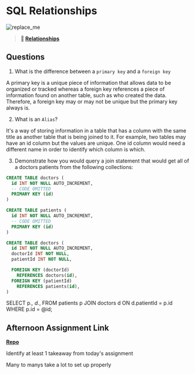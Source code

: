 # SQL Relationships

![replace_me](https://codeworks.blob.core.windows.net/public/assets/img/illustrations/placeholder.svg)

> **📖 [Relationships](https://codeworksacademy.com/fs-student-guide/resources/wk11/02-MySQL-Relationships)**

## Questions

1. What is the difference between a `primary key` and a `foreign key`

A primary key is a unique piece of information that allows data to be organized or tracked whereas a foreign key references a piece of information found on another table, such as who created the data. Therefore, a foreign key may or may not be unique but the primary key always is.

2. What is an `Alias`?

It's a way of storing information in a table that has a column with the same title as another table that is being joined to it. For example, two tables may have an id column but the values are unique. One id column would need a different name in order to identify which column is which.

3. Demonstrate how you would query a join statement that would get all of a doctors patients from the following collections:

```SQL
CREATE TABLE doctors (
  id INT NOT NULL AUTO_INCREMENT,
  -- CODE OMITTED
  PRIMARY KEY (id)
)

CREATE TABLE patients (
  id INT NOT NULL AUTO_INCREMENT,
  -- CODE OMITTED
  PRIMARY KEY (id)
)

CREATE TABLE doctors (
  id INT NOT NULL AUTO_INCREMENT,
  doctorId INT NOT NULL,
  patientId INT NOT NULL,

  FOREIGN KEY (doctorId)
    REFERENCES doctors(id),
  FOREIGN KEY (patientId)
    REFERENCES patients(id),
)

```

SELECT 
p.*,
d.*,
FROM patients p
JOIN doctors d ON d.patientId = p.id
WHERE p.id = @id;

## Afternoon Assignment Link

**[Repo](https://github.com/KarinnaGorrono/Contracted)**

Identify at least 1 takeaway from today's assignment


Many to manys take a lot to set up properly